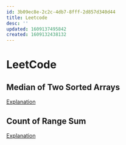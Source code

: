 ```yaml
---
id: 3b09ec8e-2c2c-4db7-8fff-2d857d340d44
title: Leetcode
desc: ''
updated: 1609137495842
created: 1609132438132
---
```


# LeetCode

## Median of Two Sorted Arrays

[Explanation](https://leetcode.com/problems/median-of-two-sorted-arrays/discuss/2481/Share-my-O(log(min(mn)))-solution-with-explanation)

## Count of Range Sum
[Explanation](https://leetcode.com/problems/count-of-range-sum/discuss/78006/Summary-of-the-Divide-and-Conquer-based-and-Binary-Indexed-Tree-based-solutions)

